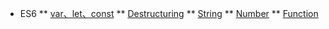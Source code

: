 <!-- 侧边栏配置文件  -->
* ES6
** [var、let、const](/ES6/var、let、const)
** [Destructuring](/ES6/Destructuring)
** [String](/ES6/String)
** [Number](/ES6/Number)
** [Function](/ES6/Function)